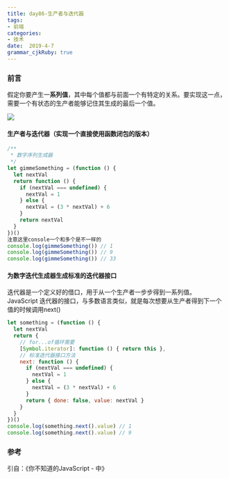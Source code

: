 ```yaml
---
title: day86-生产者与迭代器
tags: 
- 前端
categories: 
- 技术
date:  2019-4-7
grammar_cjkRuby: true
---
```

### 前言
假定你要产生一**系列值**，其中每个值都与前面一个有特定的关系。要实现这一点，需要一个有状态的生产者能够记住其生成的最后一个值。

![](https://ws1.sinaimg.cn/large/b15ca614gy1g1ufm6fjw4j20dw099t8x.jpg)
<!--more-->

#### 生产者与迭代器（实现一个直接使用函数闭包的版本）

```javascript
/**
 * 数字序列生成器
 */
let gimmeSomething = (function () {
  let nextVal
  return function () {
    if (nextVal === undefined) {
      nextVal = 1
    } else {
      nextVal = (3 * nextVal) + 6
    }
    return nextVal
  }
})()
注意这里console一个和多个是不一样的
console.log(gimmeSomething()) // 1
console.log(gimmeSomething()) // 9
console.log(gimmeSomething()) // 33
```

#### 为数字迭代生成器生成标准的迭代器接口

迭代器是一个定义好的借口，用于从一个生产者一步步得到一系列值。
JavaScript 迭代器的接口，与多数语言类似，就是每次想要从生产者得到下一个值的时候调用next()
```javascript
let something = (function () {
  let nextVal
  return {
    // for...of循环需要
    [Symbol.iterator]: function () { return this },
    // 标准迭代器接口方法
    next: function () {
      if (nextVal === undefined) {
        nextVal = 1
      } else {
        nextVal = (3 * nextVal) + 6
      }
      return { done: false, value: nextVal }
    }
  }
})()
console.log(something.next().value) // 1
console.log(something.next().value) // 9
```
### 参考
引自：《你不知道的JavaScript - 中》